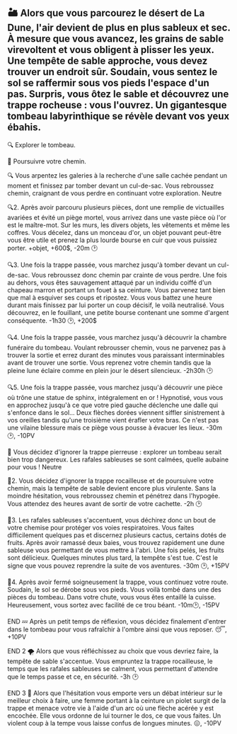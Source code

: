 ## 🏜️ Alors que vous parcourez le désert de La Dune, l'air devient de plus en plus sableux et sec. À mesure que vous avancez, les grains de sable virevoltent et vous obligent à plisser les yeux. Une tempête de sable approche, vous devez trouver un endroit sûr. Soudain, vous sentez le sol se raffermir sous vos pieds l'espace d'un pas. Surpris, vous ôtez le sable et découvrez une trappe rocheuse : vous l'ouvrez. Un gigantesque tombeau labyrinthique se révèle devant vos yeux ébahis.

🔍 Explorer le tombeau.

🚶 Poursuivre votre chemin.

🔍
Vous arpentez les galeries à la recherche d'une salle cachée pendant un moment et finissez par tomber devant un cul-de-sac. Vous rebroussez chemin, craignant de vous perdre en continuant votre exploration.
Neutre

🔍2.
Après avoir parcouru plusieurs pièces, dont une remplie de victuailles avariées et évité un piège mortel, vous arrivez dans une vaste pièce où l'or est le maître-mot. Sur les murs, les divers objets, les vêtements et même les coffres. Vous décelez, dans un monceau d'or, un objet pouvant peut-être vous être utile et prenez la plus lourde bourse en cuir que vous puissiez porter.
+objet, +600$, -20m 🕑

🔍3.
Une fois la trappe passée, vous marchez jusqu'à tomber devant un cul-de-sac. Vous rebroussez donc chemin par crainte de vous perdre. Une fois au dehors, vous êtes sauvagement attaqué par un individu coiffé d'un chapeau marron et portant un fouet à sa ceinture. Vous parvenez tant bien que mal à esquiver ses coups et ripostez. Vous vous battez une heure durant mais finissez par lui porter un coup décisif, le voilà neutralisé. Vous découvrez, en le fouillant, une petite bourse contenant une somme d'argent conséquente.
-1h30 🕑, +200$

🔍4. 
Une fois la trappe passée, vous marchez jusqu'à découvrir la chambre funéraire du tombeau. Voulant rebrousser chemin, vous ne parvenez pas à trouver la sortie et errez  durant des minutes vous paraissant interminables avant de trouver une sortie. Vous reprenez votre chemin tandis que la pleine lune éclaire comme en plein jour le désert silencieux.
-2h30h 🕑

🔍5.
Une fois la trappe passée, vous marchez jusqu'à découvrir une pièce où trône une statue de sphinx, intégralement en or ! Hypnotisé, vous vous en approchez jusqu'à ce que votre pied gauche déclenche une dalle qui s'enfonce dans le sol... Deux flèches dorées viennent siffler sinistrement à vos oreilles tandis qu'une troisième vient érafler votre bras. Ce n'est pas une vilaine blessure mais ce piège vous pousse à évacuer les lieux.
-30m 🕑, -10PV

🚶
Vous décidez d'ignorer la trappe pierreuse : explorer un tombeau serait bien trop dangereux. Les rafales sableuses se sont calmées, quelle aubaine pour vous !
Neutre

🚶2.
Vous décidez d'ignorer la trappe rocailleuse et de poursuivre votre chemin, mais la tempête de sable devient encore plus virulente. Sans la moindre hésitation, vous rebroussez chemin et pénétrez dans l'hypogée. Vous attendez des heures avant de sortir de votre cachette.
-2h 🕑

🚶3.
Les rafales sableuses s'accentuent, vous déchirez donc un bout de votre chemise pour protéger vos voies respiratoires. Vous faites difficilement quelques pas et discernez plusieurs cactus, certains dotés de fruits. Après avoir ramassé deux baies, vous trouvez rapidement une dune sableuse vous permettant de vous mettre à l'abri. Une fois pelés, les fruits sont délicieux. Quelques minutes plus tard, la tempête s'est tue. C'est le signe que vous pouvez reprendre la suite de vos aventures.
-30m 🕑, +15PV

🚶4. 
Après avoir fermé soigneusement la trappe, vous continuez votre route. Soudain, le sol se dérobe sous vos pieds. Vous voilà tombé dans une des pièces du tombeau. Dans votre chute, vous vous êtes entaillé la cuisse. Heureusement, vous sortez avec facilité de ce trou béant. 
-10m🕑, -15PV

END
💤 Après un petit temps de réflexion, vous décidez finalement d'entrer dans le tombeau pour vous rafraîchir à l'ombre ainsi que vous reposer.
😴, +10PV

END 2 
🌪️ Alors que vous réfléchissez au choix que vous devriez faire, la tempête de sable s'accentue. Vous empruntez la trappe rocailleuse, le temps que les rafales sableuses se calment, vous permettant d'attendre que le temps passe et ce, en sécurité.
-3h 🕑

END 3
🏹 Alors que l'hésitation vous emporte vers un débat intérieur sur le meilleur choix à faire, une femme portant à la ceinture un piolet surgit de la trappe et menace votre vie à l'aide d'un arc où une flèche acérée y est encochée. Elle vous ordonne de lui tourner le dos, ce que vous faites. Un violent coup à la tempe vous laisse confus de longues minutes.
😖, -10PV
